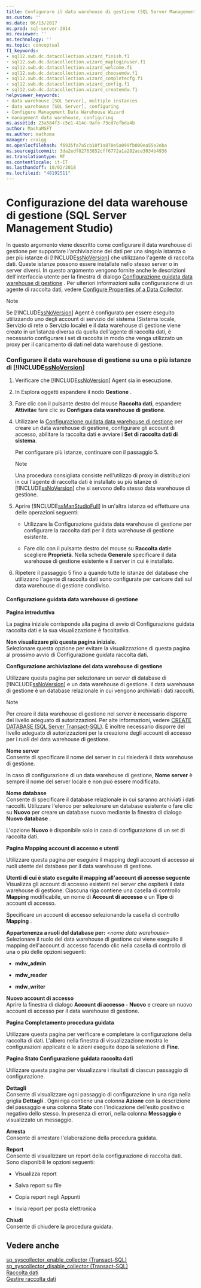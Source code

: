 ```yaml
---
title: Configurare il data warehouse di gestione (SQL Server Management Studio) | Microsoft Docs
ms.custom: ''
ms.date: 06/13/2017
ms.prod: sql-server-2014
ms.reviewer: ''
ms.technology: ''
ms.topic: conceptual
f1_keywords:
- sql12.swb.dc.datacollection.wizard_finish.f1
- sql12.swb.dc.datacollection.wizard_maploginuser.f1
- sql12.swb.dc.datacollection.wizard_welcome.f1
- sql12.swb.dc.datacollection.wizard_choosemdw.f1
- sql12.swb.dc.datacollection.wizard_completecfg.f1
- sql12.swb.dc.datacollection.wizard_config.f1
- sql12.swb.dc.datacollection.wizard_createmdw.f1
helpviewer_keywords:
- data warehouse [SQL Server], multiple instances
- data warehouse [SQL Server], configuring
- Configure Management Data Warehouse Wizard
- management data warehouse, configuring
ms.assetid: 23a584f3-c5e1-414c-9afe-73cd7efbda4b
author: MashaMSFT
ms.author: mathoma
manager: craigg
ms.openlocfilehash: f6935fa7a5cb18f1a870e5a099fb000ea55e2eba
ms.sourcegitcommit: 3da2edf82763852cff6772a1a282ace3034b4936
ms.translationtype: MT
ms.contentlocale: it-IT
ms.lasthandoff: 10/02/2018
ms.locfileid: "48192511"
---
```

# <a name="configure-the-management-data-warehouse-sql-server-management-studio"></a>Configurazione del data warehouse di gestione (SQL Server Management Studio)
  In questo argomento viene descritto come configurare il data warehouse di gestione per supportare l'archiviazione dei dati per una singola istanza o per più istanze di [!INCLUDE[ssNoVersion](../../includes/ssnoversion-md.md)] che utilizzano l'agente di raccolta dati. Queste istanze possono essere installate nello stesso server o in server diversi. In questo argomento vengono fornite anche le descrizioni dell'interfaccia utente per la finestra di dialogo [Configurazione guidata data warehouse di gestione](#Wizard) . Per ulteriori informazioni sulla configurazione di un agente di raccolta dati, vedere [Configure Properties of a Data Collector](configure-properties-of-a-data-collector.md).  
  
> [!NOTE]  
>  Se [!INCLUDE[ssNoVersion](../../includes/ssnoversion-md.md)] Agent è configurato per essere eseguito utilizzando uno degli account di servizio del sistema (Sistema locale, Servizio di rete o Servizio locale) e il data warehouse di gestione viene creato in un'istanza diversa da quella dell'agente di raccolta dati, è necessario configurare i set di raccolta in modo che venga utilizzato un proxy per il caricamento di dati nel data warehouse di gestione.  
  
### <a name="configure-the-management-data-warehouse-on-a-single-instance-or-multiple-instances-of-includessnoversionincludesssnoversion-mdmd"></a>Configurare il data warehouse di gestione su una o più istanze di [!INCLUDE[ssNoVersion](../../includes/ssnoversion-md.md)]  
  
1.  Verificare che [!INCLUDE[ssNoVersion](../../includes/ssnoversion-md.md)] Agent sia in esecuzione.  
  
2.  In Esplora oggetti espandere il nodo **Gestione** .  
  
3.  Fare clic con il pulsante destro del mouse **Raccolta dati**, espandere **Attività**e fare clic su **Configura data warehouse di gestione**.  
  
4.  Utilizzare la [Configurazione guidata data warehouse di gestione](#Wizard) per creare un data warehouse di gestione, configurare gli account di accesso, abilitare la raccolta dati e avviare i **Set di raccolta dati di sistema**.  
  
     Per configurare più istanze, continuare con il passaggio 5.  
  
    > [!NOTE]  
    >  Una procedura consigliata consiste nell'utilizzo di proxy in distribuzioni in cui l'agente di raccolta dati è installato su più istanze di [!INCLUDE[ssNoVersion](../../includes/ssnoversion-md.md)] che si servono dello stesso data warehouse di gestione.  
  
5.  Aprire [!INCLUDE[ssManStudioFull](../../includes/ssmanstudiofull-md.md)] in un'altra istanza ed effettuare una delle operazioni seguenti:  
  
    -   Utilizzare la Configurazione guidata data warehouse di gestione per configurare la raccolta dati per il data warehouse di gestione esistente.  
  
    -   Fare clic con il pulsante destro del mouse su **Raccolta dati**e scegliere **Proprietà**. Nella scheda **Generale** specificare il data warehouse di gestione esistente e il server in cui è installato.  
  
6.  Ripetere il passaggio 5 fino a quando tutte le istanze del database che utilizzano l'agente di raccolta dati sono configurate per caricare dati sul data warehouse di gestione condiviso.  
  
####  <a name="Wizard"></a> Configurazione guidata data warehouse di gestione  
 **Pagina introduttiva**  
  
 La pagina iniziale corrisponde alla pagina di avvio di Configurazione guidata raccolta dati e la sua visualizzazione è facoltativa.  
  
 **Non visualizzare più questa pagina iniziale.**  
 Selezionare questa opzione per evitare la visualizzazione di questa pagina al prossimo avvio di Configurazione guidata raccolta dati.  
  
 **Configurazione archiviazione del data warehouse di gestione**  
  
 Utilizzare questa pagina per selezionare un server di database di [!INCLUDE[ssNoVersion](../../includes/ssnoversion-md.md)] e un data warehouse di gestione. Il data warehouse di gestione è un database relazionale in cui vengono archiviati i dati raccolti.  
  
> [!NOTE]  
>  Per creare il data warehouse di gestione nel server è necessario disporre del livello adeguato di autorizzazioni. Per alte informazioni, vedere [CREATE DATABASE &#40;SQL Server Transact-SQL&#41;](/sql/t-sql/statements/create-database-sql-server-transact-sql). È inoltre necessario disporre del livello adeguato di autorizzazioni per la creazione degli account di accesso per i ruoli del data warehouse di gestione.  
  
 **Nome server**  
 Consente di specificare il nome del server in cui risiederà il data warehouse di gestione.  
  
 In caso di configurazione di un data warehouse di gestione, **Nome server** è sempre il nome del server locale e non può essere modificato.  
  
 **Nome database**  
 Consente di specificare il database relazionale in cui saranno archiviati i dati raccolti. Utilizzare l'elenco per selezionare un database esistente o fare clic su **Nuovo** per creare un database nuovo mediante la finestra di dialogo **Nuovo database** .  
  
 L'opzione **Nuovo** è disponibile solo in caso di configurazione di un set di raccolta dati.  
  
 **Pagina Mapping account di accesso e utenti**  
  
 Utilizzare questa pagina per eseguire il mapping degli account di accesso ai ruoli utente del database per il data warehouse di gestione.  
  
 **Utenti di cui è stato eseguito il mapping all'account di accesso seguente**  
 Visualizza gli account di accesso esistenti nel server che ospiterà il data warehouse di gestione. Ciascuna riga contiene una casella di controllo **Mapping** modificabile, un nome di **Account di accesso** e un **Tipo** di account di accesso.  
  
 Specificare un account di accesso selezionando la casella di controllo **Mapping** .  
  
 **Appartenenza a ruoli del database per:** *\<nome data warehouse>*  
 Selezionare il ruolo del data warehouse di gestione cui viene eseguito il mapping dell'account di accesso facendo clic nella casella di controllo di una o più delle opzioni seguenti:  
  
-   **mdw_admin**  
  
-   **mdw_reader**  
  
-   **mdw_writer**  
  
 **Nuovo account di accesso**  
 Aprire la finestra di dialogo **Account di accesso - Nuovo** e creare un nuovo account di accesso per il data warehouse di gestione.  
  
 **Pagina Completamento procedura guidata**  
  
 Utilizzare questa pagina per verificare e completare la configurazione della raccolta di dati. L'albero nella finestra di visualizzazione mostra le configurazioni applicate e le azioni eseguite dopo la selezione di **Fine**.  
  
 **Pagina Stato Configurazione guidata raccolta dati**  
  
 Utilizzare questa pagina per visualizzare i risultati di ciascun passaggio di configurazione.  
  
 **Dettagli**  
 Consente di visualizzare ogni passaggio di configurazione in una riga nella griglia **Dettagli** . Ogni riga contiene una colonna **Azione** con la descrizione del passaggio e una colonna **Stato** con l'indicazione dell'esito positivo o negativo dello stesso. In presenza di errori, nella colonna **Messaggio** è visualizzato un messaggio.  
  
 **Arresta**  
 Consente di arrestare l'elaborazione della procedura guidata.  
  
 **Report**  
 Consente di visualizzare un report della configurazione di raccolta dati. Sono disponibili le opzioni seguenti:  
  
-   Visualizza report  
  
-   Salva report su file  
  
-   Copia report negli Appunti  
  
-   Invia report per posta elettronica  
  
 **Chiudi**  
 Consente di chiudere la procedura guidata.  
  
## <a name="see-also"></a>Vedere anche  
 [sp_syscollector_enable_collector &#40;Transact-SQL&#41;](/sql/relational-databases/system-stored-procedures/sp-syscollector-enable-collector-transact-sql)   
 [sp_syscollector_disable_collector &#40;Transact-SQL&#41;](/sql/relational-databases/system-stored-procedures/sp-syscollector-disable-collector-transact-sql)   
 [Raccolta dati](data-collection.md)   
 [Gestire raccolta dati](manage-data-collection.md)  
  
  
